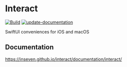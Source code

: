 # Interact

[![Build](https://github.com/inseven/interact/actions/workflows/build.yaml/badge.svg)](https://github.com/inseven/interact/actions/workflows/build.yaml) [![update-documentation](https://github.com/inseven/interact/actions/workflows/build-documentation.yaml/badge.svg)](https://github.com/inseven/interact/actions/workflows/update-documentation.yaml)

SwiftUI conveniences for iOS and macOS

## Documentation

https://inseven.github.io/interact/documentation/interact/

